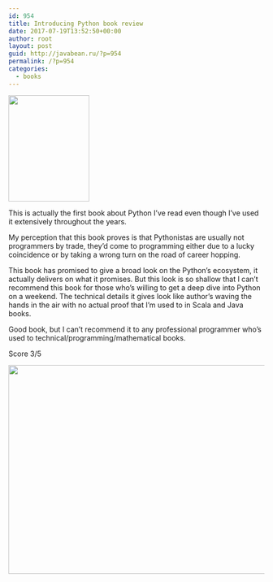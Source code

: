 ```yaml
---
id: 954
title: Introducing Python book review
date: 2017-07-19T13:52:50+00:00
author: root
layout: post
guid: http://javabean.ru/?p=954
permalink: /?p=954
categories:
  - books
---
```

<img class="alignleft " src="http://images.gr-assets.com/books/1368812432l/17912929.jpg" width="159" height="209" />

This is actually the first book about Python I&#8217;ve read even though I&#8217;ve used it extensively throughout the years.

My perception that this book proves is that Pythonistas are usually not programmers by trade, they&#8217;d come to programming either due to a lucky coincidence or by taking a wrong turn on the road of career hopping.

This book has promised to give a broad look on the Python&#8217;s ecosystem, it actually delivers on what it promises. But this look is so shallow that I can&#8217;t recommend this book for those who&#8217;s willing to get a deep dive into Python on a weekend. The technical details it gives look like author&#8217;s waving the hands in the air with no actual proof that I&#8217;m used to in Scala and Java books.

Good book, but I can&#8217;t recommend it to any professional programmer who&#8217;s used to technical/programming/mathematical books.

Score 3/5

<img class="aligncenter size-medium" src="https://upload.wikimedia.org/wikipedia/commons/thumb/4/4e/3_stars.svg/2000px-3_stars.svg.png" width="2000" height="411" />